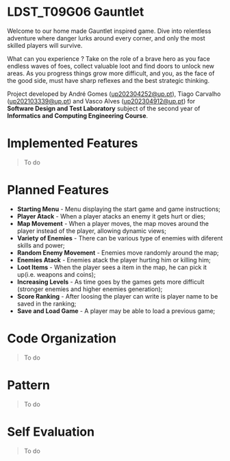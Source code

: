 # LDST_T09G06 Gauntlet

Welcome to our home made Gauntlet inspired game. Dive into relentless adventure where danger lurks around every corner, and only the most skilled players will survive.

What can you experience ? Take on the role of a brave hero as you face endless waves of foes, collect valuable loot and find doors to unlock new areas. As you progress things grow more difficult, and you, as the face of the good side, must have sharp reflexes and the best strategic thinking.

Project developed by André Gomes (up202304252@up.pt), Tiago Carvalho (up202103339@up.pt) and Vasco Alves (up202304912@up.pt) for **Software Design and Test Laboratory** subject of the second year of **Informatics and Computing Engineering Course**.

# Implemented Features
> To do

# Planned Features

- **Starting Menu** - Menu displaying the start game and game instructions;
- **Player Atack** - When a player atacks an enemy it gets hurt or dies;
- **Map Movement** - When a player moves, the map moves around the player instead of the player, allowing dynamic views;
- **Variety of Enemies** - There can be various type of enemies with diferent skills and power; 
- **Random Enemy Movement** -  Enemies move randomly around the map;
- **Enemies Atack** - Enemies atack the player hurting him or killing him;
- **Loot Items** - When the player sees a item in the map, he can pick it up(i.e. weapons and coins);
- **Increasing Levels** - As time goes by the games gets more difficult (stronger enemies and higher enemies generation);
- **Score Ranking** - After loosing the player can write is player name to be saved in the ranking;
- **Save and Load Game** - A player may be able to load a previous game;

# Code Organization
> To do 

# Pattern
> To do

# Self Evaluation
> To do 
